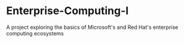 # Enterprise-Computing-I
A project exploring the basics of Microsoft's and Red Hat's enterprise computing ecosystems

